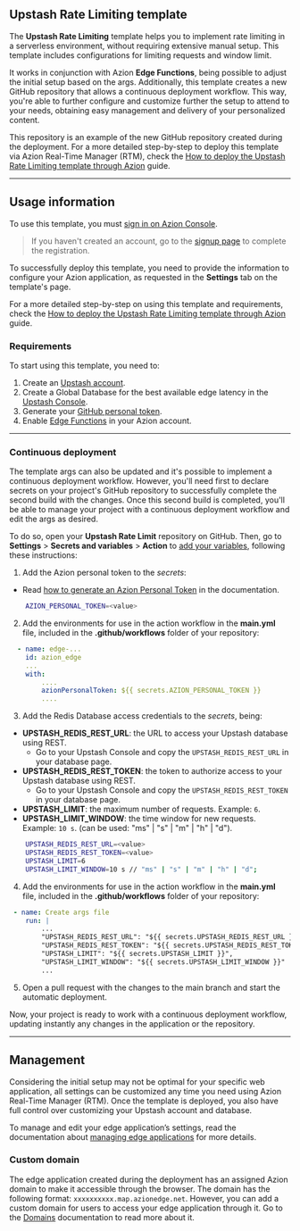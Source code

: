 ## Upstash Rate Limiting template

The **Upstash Rate Limiting** template helps you to implement rate limiting in a serverless environment, without requiring extensive manual setup. This template includes configurations for limiting requests and window limit.

It works in conjunction with Azion **Edge Functions**, being possible to adjust the initial setup based on the args. Additionally, this template creates a new GitHub repository that allows a continuous deployment workflow. This way, you're able to further configure and customize further the setup to attend to your needs, obtaining easy management and delivery of your personalized content.

This repository is an example of the new GitHub repository created during the deployment. For a more detailed step-by-step to deploy this template via Azion Real-Time Manager (RTM), check the [How to deploy the Upstash Rate Limiting template through Azion](https://www.azion.com/en/documentation/products/guides/upstash-rate-limiting/) guide.

---

## Usage information

To use this template, you must [sign in on Azion Console](https://console.azion.com/login).

> If you haven't created an account, go to the [signup page](https://console.azion.com/signup) to complete the registration.

To successfully deploy this template, you need to provide the information to configure your Azion application, as requested in the **Settings** tab on the template's page.

For a more detailed step-by-step on using this template and requirements, check the [How to deploy the Upstash Rate Limiting template through Azion](https://www.azion.com/en/documentation/products/guides/upstash-rate-limiting/) guide.

### Requirements

To start using this template, you need to: 

1. Create an [Upstash account](https://console.upstash.com/login).
2. Create a Global Database for the best available edge latency in the [Upstash Console](https://console.upstash.com/).
3. Generate your [GitHub personal token]((https://docs.github.com/en/authentication/keeping-your-account-and-data-secure/managing-your-personal-access-tokens#creating-a-personal-access-token-classic)).
4. Enable [Edge Functions](https://www.azion.com/en/documentation/products/guides/billing-and-subscriptions/) in your Azion account.

---

### Continuous deployment

The template args can also be updated and it's possible to implement a continuous deployment workflow. However, you'll need first to declare secrets on your project's GitHub repository to successfully complete the second build with the changes. Once this second build is completed, you'll be able to manage your project with a continuous deployment workflow and edit the args as desired.

To do so, open your **Upstash Rate Limit** repository on GitHub. Then, go to **Settings** > **Secrets and variables** > **Action** to [add your variables](https://docs.github.com/en/actions/security-guides/encrypted-secrets), following these instructions:

1. Add the Azion personal token to the *secrets*:
- Read [how to generate an Azion Personal Token](https://www.azion.com/en/documentation/products/accounts/personal-tokens/) in the documentation.

```bash
    AZION_PERSONAL_TOKEN=<value>
```

2. Add the environments for use in the action workflow in the **main.yml** file, included in the **.github/workflows** folder of your repository:

```yml
  - name: edge-...
    id: azion_edge
    ...
    with:
        ....
        azionPersonalToken: ${{ secrets.AZION_PERSONAL_TOKEN }}
        ....

```

3. Add the Redis Database access credentials to the *secrets*, being:

- **UPSTASH_REDIS_REST_URL**: the URL to access your Upstash database using REST.
  - Go to your Upstash Console and copy the `UPSTASH_REDIS_REST_URL` in your database page.
- **UPSTASH_REDIS_REST_TOKEN**: the token to authorize access to your Upstash database using REST.
  - Go to your Upstash Console and copy the `UPSTASH_REDIS_REST_TOKEN` in your database page.
- **UPSTASH_LIMIT**: the maximum number of requests. Example: `6`.
- **UPSTASH_LIMIT_WINDOW**: the time window for new requests. Example: `10 s`. (can be used: "ms" | "s" | "m" | "h" | "d").

```bash
    UPSTASH_REDIS_REST_URL=<value>
    UPSTASH_REDIS_REST_TOKEN=<value>
    UPSTASH_LIMIT=6
    UPSTASH_LIMIT_WINDOW=10 s // "ms" | "s" | "m" | "h" | "d";
```

4. Add the environments for use in the action workflow in the **main.yml** file, included in the **.github/workflows** folder of your repository:

```yml
 - name: Create args file
    run: |
        ...
        "UPSTASH_REDIS_REST_URL": "${{ secrets.UPSTASH_REDIS_REST_URL }}",
        "UPSTASH_REDIS_REST_TOKEN": "${{ secrets.UPSTASH_REDIS_REST_TOKEN }}",
        "UPSTASH_LIMIT": "${{ secrets.UPSTASH_LIMIT }}",
        "UPSTASH_LIMIT_WINDOW": "${{ secrets.UPSTASH_LIMIT_WINDOW }}"
        ...
```

5. Open a pull request with the changes to the main branch and start the automatic deployment.

Now, your project is ready to work with a continuous deployment workflow, updating instantly any changes in the application or the repository. 

---

## Management

Considering the initial setup may not be optimal for your specific web application, all settings can be customized any time you need using Azion Real-Time Manager (RTM). Once the template is deployed, you also have full control over customizing your Upstash account and database.

To manage and edit your edge application’s settings, read the documentation about [managing edge applications](https://www.azion.com/en/documentation/products/edge-application/first-steps/) for more details. 

### Custom domain

The edge application created during the deployment has an assigned Azion domain to make it accessible through the browser. The domain has the following format: `xxxxxxxxxx.map.azionedge.net`. However, you can add a custom domain for users to access your edge application through it. Go to the [Domains](https://www.azion.com/en/documentation/products/edge-application/domains/) documentation to read more about it.
